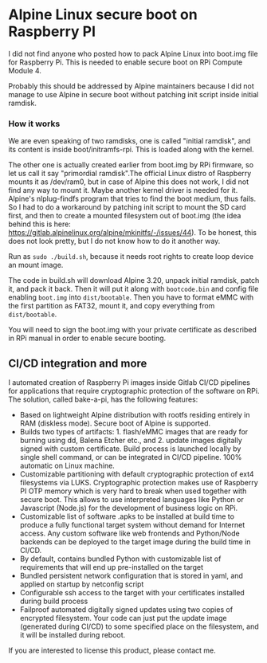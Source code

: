 # Alpine Linux secure boot on Raspberry PI #

I did not find anyone who posted how to pack Alpine Linux into boot.img file for Raspberry Pi. This is needed to enable secure boot on RPi Compute Module 4.

Probably this should be addressed by Alpine maintainers because I did not manage to use Alpine in secure boot without patching init script inside initial ramdisk.

### How it works ### 

We are even speaking of two ramdisks, one is called "initial ramdisk", and its content is inside boot/initramfs-rpi. This is loaded along with the kernel.

The other one is actually created earlier from boot.img by RPi firmware, so let us call it say "primordial ramdisk".The official Linux distro of Raspberry mounts it as /dev/ram0, but in case of Alpine this does not work, I did not find any way to mount it. Maybe another kernel driver is needed for it. Alpine's nlplug-findfs program that tries to find the boot medium, thus fails. So I had to do a workaround by patching init script to mount the SD card first, and then to create a mounted filesystem out of boot.img (the idea behind this is here: https://gitlab.alpinelinux.org/alpine/mkinitfs/-/issues/44). To be honest, this does not look pretty, but I do not know how to do it another way.

Run as `sudo ./build.sh`, because it needs root rights to create loop device an mount image.

The code in build.sh will download Alpine 3.20, unpack initial ramdisk, patch it, and pack it back. Then it will put it along with `bootcode.bin` and config file enabling `boot.img` into `dist/bootable`. Then you have to format eMMC with the first partition as FAT32, mount it, and copy everything from `dist/bootable`.

You will need to sign the boot.img with your private certificate as described in RPi manual in order to enable secure booting.

## CI/CD integration and more ##

I automated creation of Raspberry Pi images inside Gitlab CI/CD pipelines for applications that require cryptographic protection of the software on RPi. The solution, called bake-a-pi, has the following features:

- Based on lightweight Alpine distribution with rootfs residing entirely in RAM (diskless mode). Secure boot of Alpine is supported.
- Builds two types of artifacts: 1. flash/eMMC images that are ready for burning using dd, Balena Etcher etc., and 2. update images digitally signed with custom certificate. Build process is launched locally by single shell command, or can be integrated in CI/CD pipeline. 100% automatic on Linux machine.
- Customizable partitioning with default cryptographic protection of ext4 filesystems via LUKS. Cryptographic protection makes use of Raspberry PI OTP memory which is very hard to break when used together with secure boot. This allows to use interpreted languages like Python or Javascript (Node.js) for the development of business logic on RPi.
- Customizable list of software .apks to be installed at build time to produce a fully functional target system without demand for Internet access. Any custom software like web frontends and Python/Node backends can be deployed to the target image during the build time in CI/CD.
- By default, contains bundled Python with customizable list of requirements that will end up pre-installed on the target
- Bundled persistent network configuration that is stored in yaml, and applied on startup by netconfig script
- Configurable ssh access to the target with your certificates installed during build process
- Failproof automated digitally signed updates using two copies of encrypted filesystem. Your code can just put the update image (generated during CI/CD) to some specified place on the filesystem, and it will be installed during reboot.

If you are interested to license this product, please contact me.